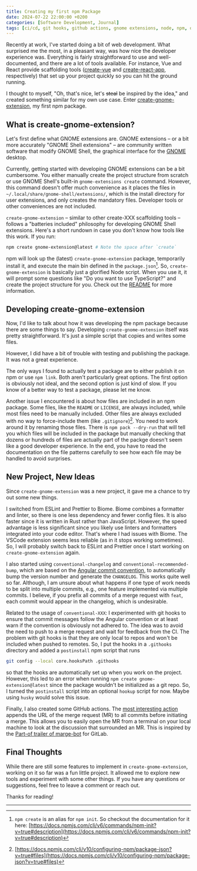 ```yaml
---
title: Creating my first npm Package
date: 2024-07-22 22:00:00 +0200
categories: [Software Development, Journal]
tags: [ci/cd, git hooks, github actions, gnome extensions, node, npm, open source]
---
```


Recently at work, I've started doing a bit of web development. What surprised me the most, in a pleasant way, was how nice the developer experience was. Everything is fairly straightforward to use and well-documented, and there are a lot of tools available. For instance, Vue and React provide scaffolding tools ([create-vue](https://www.npmjs.com/package/create-vue) and [create-react-app](https://www.npmjs.com/package/create-react-app), respectively) that set up your project quickly so you can hit the ground running.

I thought to myself, "Oh, that's nice, let's ~~steal~~ be inspired by the idea," and created something similar for my own use case. Enter [create-gnome-extension](https://github.com/Leleat/create-gnome-extension), my first npm package.

## What is create-gnome-extension?

Let's first define what GNOME extensions are. GNOME extensions – or a bit more accurately "GNOME Shell extensions" – are community written software that modify GNOME Shell, the graphical interface for the [GNOME](https://www.gnome.org/) desktop.

Currently, getting started with developing GNOME extensions can be a bit cumbersome. You either manually create the project structure from scratch or use GNOME Shell's built-in `gnome-extensions create` command. However, this command doesn't offer much convenience as it places the files in `~/.local/share/gnome-shell/extensions/`, which is the install directory for user extensions, and only creates the mandatory files. Developer tools or other conveniences are not included.

`create-gnome-extension` – similar to other create-XXX scaffolding tools – follows a "batteries included" philosophy for developing GNOME Shell extensions. Here's a short rundown in case you don't know how tools like this work. If you run:

```sh
npm create gnome-extension@latest # Note the space after `create`
```

npm will look up the (latest) `create-gnome-extension` package, temporarily install it, and execute the main bin defined in the `package.json`[^1]. So, `create-gnome-extension` is basically just a glorified Node script. When you use it, it will prompt some questions like "Do you want to use TypeScript?" and create the project structure for you. Check out the [README](https://github.com/Leleat/create-gnome-extension#readme) for more information.

## Developing create-gnome-extension

Now, I'd like to talk about how it was developing the npm package because there are some things to say. Developing `create-gnome-extension` itself was pretty straightforward. It's just a simple script that copies and writes some files.

However, I did have a bit of trouble with testing and publishing the package. It was not a great experience.

The only ways I found to actually test a package are to either publish it on npm or use `npm link`. Both aren't particularly great options. The first option is obviously not ideal, and the second option is just kind of slow. If you know of a better way to test a package, please let me know.

Another issue I encountered is about how files are included in an npm package. Some files, like the `README` or `LICENSE`, are always included, while most files need to be manually included. Other files are always excluded with no way to force-include them (like `.gitignore`)[^2]. You need to work around it by renaming those files. There is `npm pack --dry-run` that will tell you which files will be included in the package but manually checking that dozens or hundreds of files are actually part of the packge doesn't seem like a good developer experience. In the end, you have to read the documentation on the file patterns carefully to see how each file may be handled to avoid surprises.

## New Project, New Ideas

Since `create-gnome-extension` was a new project, it gave me a chance to try out some new things.

I switched from ESLint and Prettier to Biome. Biome combines a formatter and linter, so there is one less dependency and fewer config files. It is also faster since it is written in Rust rather than JavaScript. However, the speed advantage is less significant since you likely use linters and formatters integrated into your code editor. That's where I had issues with Biome. The VSCode extension seems less reliable (as in it stops working sometimes). So, I will probably switch back to ESLint and Prettier once I start working on `create-gnome-extension` again.

I also started using `conventional-changelog` and `conventional-recommended-bump`, which are based on the [Angular commit convention](https://github.com/angular/angular/blob/22b96b9/CONTRIBUTING.md#-commit-message-guidelines), to automatically bump the version number and generate the `CHANGELOG`. This works quite well so far. Although, I am unsure about what happens if one type of work needs to be split into multiple commits, e.g., one feature implemented via multiple commits. I believe, if you prefix all commits of a merge request  with `feat`, each commit would appear in the changelog, which is undesirable.

Related to the usage of `conventional-XXX`: I experimented with git hooks to ensure that commit messages follow the Angular convention or at least warn if the convention is obviously not adhered to. The idea was to avoid the need to push to a merge request and wait for feedback from the CI. The problem with git hooks is that they are only local to repos and won't be included when pushed to remotes. So, I put the hooks in a `.githooks` directory and added a `postinstall` npm script that runs

```sh
git config --local core.hooksPath .githooks
```

so that the hooks are automatically set up when you work on the project. However, this led to an error when running `npm create gnome-extension@latest` since the package wouldn't be initialized as a git repo. So, I turned the `postinstall` script into an optional `hookup` script for now. Maybe using `husky` would solve this issue.

Finally, I also created some GitHub actions. The [most interesting action](https://github.com/Leleat/create-gnome-extension/blob/main/.github/workflows/link-and-merge-pr.yml) appends the URL of the merge request (MR) to all commits before initiating a merge. This allows you to easily open the MR from a terminal on your local machine to look at the discussion that surrounded an MR. This is inspired by the [Part-of trailer of marge-bot](https://gitlab.com/marge-org/marge-bot#adding-reviewed-by-tested-and-part-of-to-commit-messages) for GitLab.

## Final Thoughts

While there are still some features to implement in `create-gnome-extension`, working on it so far was a fun little project. It allowed me to explore new tools and experiment with some other things. If you have any questions or suggestions, feel free to leave a comment or reach out. 

Thanks for reading!

---

[^1]: `npm create` is an alias for `npm init`. So checkout the documentation for it here: [https://docs.npmjs.com/cli/v6/commands/npm-init?v=true#description](https://docs.npmjs.com/cli/v6/commands/npm-init?v=true#description)
[^2]: [https://docs.npmjs.com/cli/v10/configuring-npm/package-json?v=true#files](https://docs.npmjs.com/cli/v10/configuring-npm/package-json?v=true#files)

